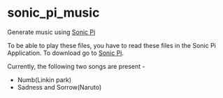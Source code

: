 # sonic_pi_music

Generate music using [Sonic Pi](https://sonic-pi.net/)

To be able to play these files, you have to read these files in the Sonic Pi Application. To download go to [Sonic Pi](https://sonic-pi.net/).

Currently, the following two songs are present - 
* Numb(Linkin park)
* Sadness and Sorrow(Naruto)
